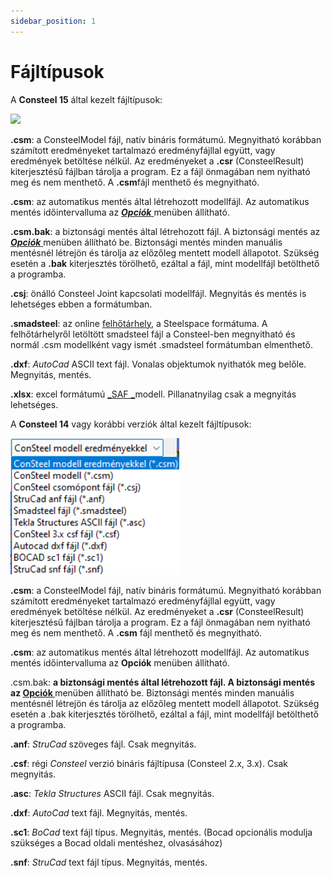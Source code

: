 ```yaml
---
sidebar_position: 1
---
```

# Fájltípusok

<!-- wp:paragraph -->

A **Consteel 15** által kezelt fájltípusok:

<!-- /wp:paragraph -->

<!-- wp:image {"align":"left","id":32506,"width":199,"height":110,"sizeSlug":"full","linkDestination":"media"} -->

[![](https://consteelsoftware.com/wp-content/uploads/2022/02/fajltipusok_v15.png)](./img/wp-content-uploads-2022-02-fajltipusok_v15.png)

<!-- /wp:image -->

<!-- wp:paragraph -->

**.csm**: a ConsteelModel fájl, natív bináris formátumú. Megnyitható korábban számított eredményeket tartalmazó eredményfájllal együtt, vagy eredmények betöltése nélkül. Az eredményeket a **.csr** (ConsteelResult) kiterjesztésű fájlban tárolja a program. Ez a fájl önmagában nem nyitható meg és nem menthető. A **.csm**fájl menthető és megnyitható.

<!-- /wp:paragraph -->

<!-- wp:paragraph -->

**.csm**: az automatikus mentés által létrehozott modellfájl. Az automatikus mentés időintervalluma az [_**Opciók**_ ](/manual/altalanos-ismertetes/a-fokepernyo/#Options-menu)menüben állítható.

<!-- /wp:paragraph -->

<!-- wp:paragraph -->

**.csm.bak**: a biztonsági mentés által létrehozott fájl. A biztonsági mentés az [_**Opciók**_ ](/manual/altalanos-ismertetes/a-fokepernyo/#Options-menu)menüben állítható be. Biztonsági mentés minden manuális mentésnél létrejön és tárolja az előzőleg mentett modell állapotot. Szükség esetén a **.bak** kiterjesztés törölhető, ezáltal a fájl, mint modellfájl betölthető a programba.

<!-- /wp:paragraph -->

<!-- wp:paragraph -->

**.csj**: önálló Consteel Joint kapcsolati modellfájl. Megnyitás és mentés is lehetséges ebben a formátumban.

<!-- /wp:paragraph -->

<!-- wp:paragraph -->

**.smadsteel**: az online [felhőtárhely](/manual/fajlkezeles/felhotarhely-szolgaltatasok/), a Steelspace formátuma. A felhőtárhelyről letöltött smadsteel fájl a Consteel-ben megnyitható és normál .csm modellként vagy ismét .smadsteel formátumban elmenthető.

<!-- /wp:paragraph -->

<!-- wp:paragraph -->

**.dxf**: _AutoCad_ ASCII text fájl. Vonalas objektumok nyithatók meg belőle. Megnyitás, mentés.

<!-- /wp:paragraph -->

<!-- wp:paragraph -->

**.xlsx**: excel formátumú [_SAF _](https://www.saf.guide/en/stable/getting-started/what-is-saf.html)modell. Pillanatnyilag csak a megnyitás lehetséges.

<!-- /wp:paragraph -->

<!-- wp:spacer {"height":"10px","editorskit":{"devices":false,"desktop":true,"tablet":true,"mobile":true,"loggedin":true,"loggedout":true,"acf_visibility":"","acf_field":"","acf_condition":"","acf_value":"","migrated":false,"unit_test":false},"editorskit_typography":{"name":"","family":"","weight":""},"extUtilities":[]} -->

<!-- /wp:spacer -->

<!-- wp:paragraph -->

A **Consteel 14** vagy korábbi verziók által kezelt fájltípusok:

<!-- /wp:paragraph -->

<!-- wp:image {"align":"left","id":32020,"width":203,"height":164,"sizeSlug":"full","linkDestination":"none"} -->

![](./img/wp-content-uploads-2022-01-fajltipusok_v14.png)

<!-- /wp:image -->

<!-- wp:paragraph -->

**.csm**: a ConsteelModel fájl, natív bináris formátumú. Megnyitható korábban számított eredményeket tartalmazó eredményfájllal együtt, vagy eredmények betöltése nélkül. Az eredményeket a **.csr** (ConsteelResult) kiterjesztésű fájlban tárolja a program. Ez a fájl önmagában nem nyitható meg és nem menthető. A **.csm** fájl menthető és megnyitható.

<!-- /wp:paragraph -->

<!-- wp:paragraph -->

**.csm**: az automatikus mentés által létrehozott modellfájl. Az automatikus mentés időintervalluma az **Opciók** menüben állítható.

<!-- /wp:paragraph -->

<!-- wp:paragraph -->

.csm.bak: **a biztonsági mentés által létrehozott fájl. A biztonsági mentés az [**Opciók** ](/manual/altalanos-ismertetes/a-fokepernyo/#Options-menu)** menüben állítható be. Biztonsági mentés minden manuális mentésnél létrejön és tárolja az előzőleg mentett modell állapotot. Szükség esetén a .bak kiterjesztés törölhető, ezáltal a fájl, mint modellfájl betölthető a programba.

<!-- /wp:paragraph -->

<!-- wp:paragraph -->

**.anf**: _StruCad_ szöveges fájl. Csak megnyitás.

<!-- /wp:paragraph -->

<!-- wp:paragraph -->

**.csf**: régi _Consteel_ verzió bináris fájltípusa (Consteel 2.x, 3.x). Csak megnyitás.

<!-- /wp:paragraph -->

<!-- wp:paragraph -->

**.asc**: _Tekla Structures_ ASCII fájl. Csak megnyitás.

<!-- /wp:paragraph -->

<!-- wp:paragraph -->

**.dxf**: _AutoCad_ text fájl. Megnyitás, mentés.

<!-- /wp:paragraph -->

<!-- wp:paragraph -->

**.sc1**: _BoCad_ text fájl típus. Megnyitás, mentés. (Bocad opcionális modulja szükséges a Bocad oldali mentéshez, olvasásához)

<!-- /wp:paragraph -->

<!-- wp:paragraph -->

**.snf**: _StruCad_ text fájl típus. Megnyitás, mentés.

<!-- /wp:paragraph -->
